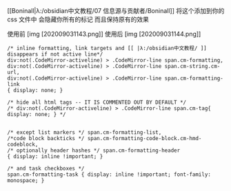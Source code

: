 [[Boninall|λ:/obsidian中文教程/07 信息源与贡献者/Boninall]]
将这个添加到你的 css 文件中
会隐藏你所有的标记
而且保持原有的效果

使用前
[img [202009031143.png]]
使用后
[img [202009031144.png]]

```
/* inline formatting, link targets and [[ |λ:/obsidian中文教程/ ]] disappears if not active line*/
div:not(.CodeMirror-activeline) > .CodeMirror-line span.cm-formatting,
div:not(.CodeMirror-activeline) > .CodeMirror-line span.cm-string.cm-url,
div:not(.CodeMirror-activeline) > .CodeMirror-line span.cm-formatting-link
{ display: none; }

/* hide all html tags -- IT IS COMMENTED OUT BY DEFAULT */
/* div:not(.CodeMirror-activeline) > .CodeMirror-line span.cm-tag{ display: none; } */


/* except list markers */ span.cm-formatting-list,
/*code block backticks */ span.cm-formatting-code-block.cm-hmd-codeblock,
/* optionally header hashes */ span.cm-formatting-header
{ display: inline !important; }

/* and task checkboxes */
span.cm-formatting-task { display: inline !important; font-family: monospace; }
```

